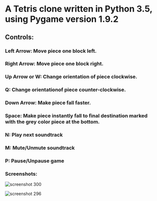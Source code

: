 # A Tetris clone written in Python 3.5, using Pygame version 1.9.2

## Controls:
### Left Arrow: Move piece one block left.<br/>
### Right Arrow: Move piece one block right.<br/>
### Up Arrow or W: Change orientation of piece clockwise.<br/>
### Q: Change orientationof piece counter-clockwise.<br/>
### Down Arrow: Make piece fall faster.<br/>
### Space: Make piece instantly fall to final destination marked with the grey color piece at the bottom.<br/>
### N: Play next soundtrack<br/>
### M: Mute/Unmute soundtrack<br/>
### P: Pause/Unpause game<br/>

### Screenshots:

![screenshot 300](https://cloud.githubusercontent.com/assets/14819781/17565351/c0c6a8b2-5f3f-11e6-91b7-0beec4dcbfc8.png)


![screenshot 296](https://cloud.githubusercontent.com/assets/14819781/17565365/cff31c44-5f3f-11e6-8754-ddd8755ac057.png)
